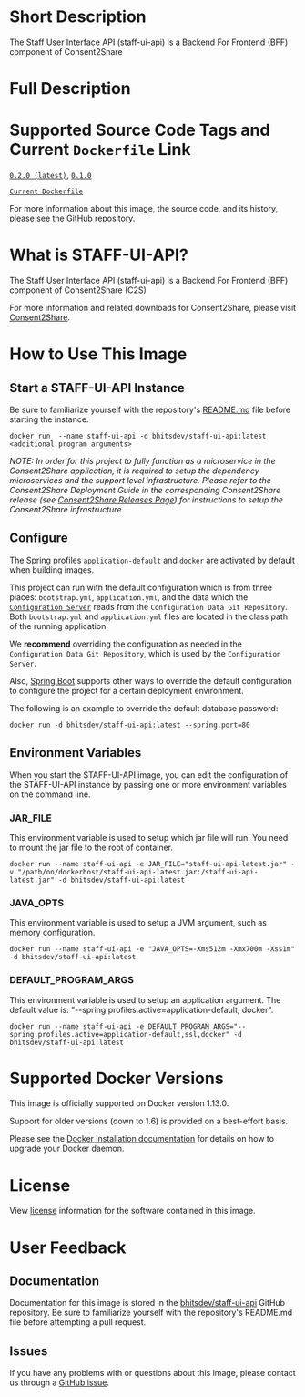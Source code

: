 # Short Description

The Staff User Interface API (staff-ui-api) is a Backend For Frontend (BFF) component of Consent2Share

# Full Description

# Supported Source Code Tags and Current `Dockerfile` Link

[`0.2.0 (latest)`](https://github.com/bhits-dev/staff-ui-api/releases/tag/0.2.0), [`0.1.0`](https://github.com/bhits-dev/staff-ui-api/releases/tag/0.1.0)

[`Current Dockerfile`](https://github.com/bhits-dev/staff-ui-api/blob/master/staff-ui-api/src/main/docker/Dockerfile)

For more information about this image, the source code, and its history, please see the [GitHub repository](https://github.com/bhits-dev/staff-ui-api).

# What is STAFF-UI-API?

The Staff User Interface API (staff-ui-api) is a Backend For Frontend (BFF) component of Consent2Share (C2S)

For more information and related downloads for Consent2Share, please visit [Consent2Share](https://bhits-dev.github.io/consent2share/).

# How to Use This Image

## Start a STAFF-UI-API Instance

Be sure to familiarize yourself with the repository's [README.md](https://github.com/bhits-dev/staff-ui-api) file before starting the instance.

`docker run  --name staff-ui-api -d bhitsdev/staff-ui-api:latest <additional program arguments>`

*NOTE: In order for this project to fully function as a microservice in the Consent2Share application, it is required to setup the dependency microservices and the support level infrastructure. Please refer to the Consent2Share Deployment Guide in the corresponding Consent2Share release (see [Consent2Share Releases Page](https://github.com/bhits-dev/consent2share/releases)) for instructions to setup the Consent2Share infrastructure.*
 
## Configure

The Spring profiles `application-default` and `docker` are activated by default when building images.

This project can run with the default configuration which is from three places: `bootstrap.yml`, `application.yml`, and the data which the [`Configuration Server`](https://github.com/bhits-dev/config-server) reads from the `Configuration Data Git Repository`. Both `bootstrap.yml` and `application.yml` files are located in the class path of the running application.

We **recommend** overriding the configuration as needed in the `Configuration Data Git Repository`, which is used by the `Configuration Server`.

Also, [Spring Boot](https://projects.spring.io/spring-boot/) supports other ways to override the default configuration to configure the project for a certain deployment environment. 

The following is an example to override the default database password:

`docker run -d bhitsdev/staff-ui-api:latest --spring.port=80`

## Environment Variables

When you start the STAFF-UI-API image, you can edit the configuration of the STAFF-UI-API instance by passing one or more environment variables on the command line. 

### JAR_FILE

This environment variable is used to setup which jar file will run. You need to mount the jar file to the root of container.

`docker run --name staff-ui-api -e JAR_FILE="staff-ui-api-latest.jar" -v "/path/on/dockerhost/staff-ui-api-latest.jar:/staff-ui-api-latest.jar" -d bhitsdev/staff-ui-api:latest`

### JAVA_OPTS 

This environment variable is used to setup a JVM argument, such as memory configuration.

`docker run --name staff-ui-api -e "JAVA_OPTS=-Xms512m -Xmx700m -Xss1m" -d bhitsdev/staff-ui-api:latest`

### DEFAULT_PROGRAM_ARGS 

This environment variable is used to setup an application argument. The default value is: "--spring.profiles.active=application-default, docker".

`docker run --name staff-ui-api -e DEFAULT_PROGRAM_ARGS="--spring.profiles.active=application-default,ssl,docker" -d bhitsdev/staff-ui-api:latest`

# Supported Docker Versions

This image is officially supported on Docker version 1.13.0.

Support for older versions (down to 1.6) is provided on a best-effort basis.

Please see the [Docker installation documentation](https://docs.docker.com/engine/installation/) for details on how to upgrade your Docker daemon.

# License

View [license](https://github.com/bhits-dev/staff-ui-api/blob/master/LICENSE) information for the software contained in this image.

# User Feedback

## Documentation
 
Documentation for this image is stored in the [bhitsdev/staff-ui-api](https://github.com/bhits-dev/staff-ui-api) GitHub repository. Be sure to familiarize yourself with the repository's README.md file before attempting a pull request.

## Issues

If you have any problems with or questions about this image, please contact us through a [GitHub issue](https://github.com/bhits-dev/staff-ui-api/issues).

